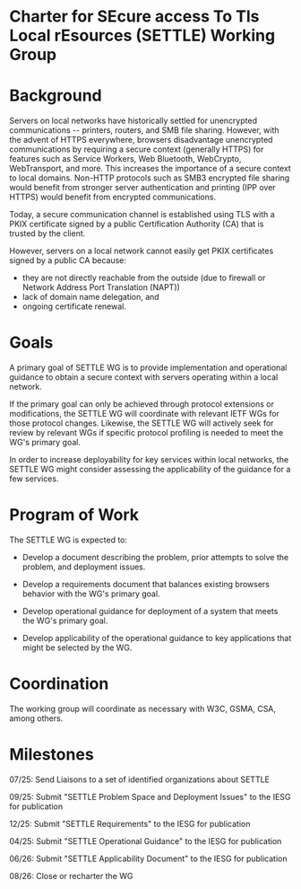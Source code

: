 # Charter for SEcure access To Tls Local rEsources (SETTLE) Working Group

# Background

Servers on local networks have historically settled for unencrypted
communications -- printers, routers, and SMB file sharing.
However, with the advent of HTTPS everywhere, browsers disadvantage
unencrypted communications by requiring a secure context (generally
HTTPS) for features such as Service Workers, Web Bluetooth, WebCrypto,
WebTransport, and more. This increases the importance of a secure
context to local domains. Non-HTTP protocols such as SMB3 encrypted
file sharing would benefit from stronger server authentication and
printing (IPP over HTTPS) would benefit from encrypted communications.

Today, a secure communication channel is established using TLS with a PKIX
certificate signed by a public Certification Authority (CA) that is trusted
by the client.

However, servers on a local network cannot easily get PKIX
certificates signed by a public CA because:

  * they are not directly reachable from the outside (due to firewall or Network Address
Port Translation (NAPT))
  * lack of domain name delegation, and
  * ongoing certificate renewal.

# Goals

A primary goal of SETTLE WG is to provide implementation and operational
guidance to obtain a secure context with servers operating within a local
network.

If the primary goal can only be achieved through protocol extensions or modifications,
the SETTLE WG will coordinate with relevant IETF WGs for those protocol changes. Likewise,
the SETTLE WG will actively seek for review by relevant WGs if specific protocol
profiling is needed to meet the WG's primary goal.

In order to increase deployability for key services within local networks, the SETTLE WG
might consider assessing the applicability of the guidance for a few services.

# Program of Work

The SETTLE WG is expected to:

* Develop a document describing the problem, prior attempts to solve the problem, and deployment
issues.

* Develop a requirements document that balances existing browsers behavior with the WG's primary goal.

* Develop operational guidance for deployment of a system that meets the WG's primary goal.

* Develop applicability of the operational guidance to key applications that might be selected by the WG.

# Coordination

The working group will coordinate as necessary with W3C, GSMA, CSA, among others.

# Milestones

07/25: Send Liaisons to a set of identified organizations about SETTLE

09/25: Submit "SETTLE Problem Space and Deployment Issues" to the IESG for publication

12/25: Submit "SETTLE Requirements" to the IESG for publication

04/25: Submit "SETTLE Operational Guidance" to the IESG for publication

06/26: Submit "SETTLE Applicability Document" to the IESG for publication

08/26: Close or recharter the WG
